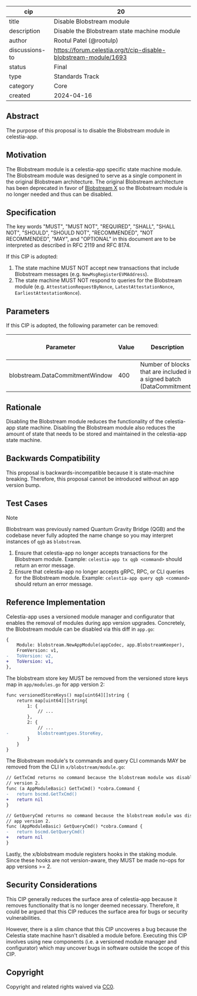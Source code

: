 | cip | 20 |
| - | - |
| title | Disable Blobstream module |
| description | Disable the Blobstream state machine module |
| author | Rootul Patel (@rootulp) |
| discussions-to | <https://forum.celestia.org/t/cip-disable-blobstream-module/1693> |
| status | Final |
| type | Standards Track |
| category | Core |
| created | 2024-04-16 |

## Abstract

The purpose of this proposal is to disable the Blobstream module in celestia-app.

## Motivation

The Blobstream module is a celestia-app specific state machine module. The Blobstream module was designed to serve as a single component in the original Blobstream architecture. The original Blobstream architecture has been deprecated in favor of [Blobstream X](https://github.com/succinctlabs/blobstreamx) so the Blobstream module is no longer needed and thus can be disabled.

## Specification

The key words "MUST", "MUST NOT", "REQUIRED", "SHALL", "SHALL NOT", "SHOULD", "SHOULD NOT", "RECOMMENDED", "NOT RECOMMENDED", "MAY", and "OPTIONAL" in this document are to be interpreted as described in RFC 2119 and RFC 8174.

If this CIP is adopted:

1. The state machine MUST NOT accept new transactions that include Blobstream messages (e.g. `NewMsgRegisterEVMAddress`).
1. The state machine MUST NOT respond to queries for the Blobstream module (e.g. `AttestationRequestByNonce`, `LatestAttestationNonce`, `EarliestAttestationNonce`).

## Parameters

If this CIP is adopted, the following parameter can be removed:

| Parameter                       | Value | Description                                                            | Changeable via Governance |
|---------------------------------|-------|------------------------------------------------------------------------|---------------------------|
| blobstream.DataCommitmentWindow | 400   | Number of blocks that are included in a signed batch (DataCommitment). | True                      |

## Rationale

Disabling the Blobstream module reduces the functionality of the celestia-app state machine. Disabling the Blobstream module also reduces the amount of state that needs to be stored and maintained in the celestia-app state machine.

## Backwards Compatibility

This proposal is backwards-incompatible because it is state-machine breaking. Therefore, this proposal cannot be introduced without an app version bump.

## Test Cases

> [!NOTE]
> Blobstream was previously named Quantum Gravity Bridge (QGB) and the codebase never fully adopted the name change so you may interpret instances of `qgb` as `blobstream`.

1. Ensure that celestia-app no longer accepts transactions for the Blobstream module. Example: `celestia-app tx qgb <command>` should return an error message.
1. Ensure that celestia-app no longer accepts gRPC, RPC, or CLI queries for the Blobstream module. Example: `celestia-app query qgb <command>` should return an error message.

## Reference Implementation

Celestia-app uses a versioned module manager and configurator that enables the removal of modules during app version upgrades. Concretely, the Blobstream module can be disabled via this diff in `app.go`:

```diff
{
    Module: blobstream.NewAppModule(appCodec, app.BlobstreamKeeper),
    FromVersion: v1,
-   ToVersion: v2,
+   ToVersion: v1,
},
```

The blobstream store key MUST be removed from the versioned store keys map in `app/modules.go` for app version 2:

```diff
func versionedStoreKeys() map[uint64][]string {
	return map[uint64][]string{
		1: {
            // ...
        },
        2: {
            // ...
-           blobstreamtypes.StoreKey,
        }
    }
}
```

The Blobstream module's tx commands and query CLI commands MAY be removed from the CLI in `x/blobstream/module.go`:

```diff
// GetTxCmd returns no command because the blobstream module was disabled in app
// version 2.
func (a AppModuleBasic) GetTxCmd() *cobra.Command {
-   return bscmd.GetTxCmd()
+   return nil
}

// GetQueryCmd returns no command because the blobstream module was disabled in
// app version 2.
func (AppModuleBasic) GetQueryCmd() *cobra.Command {
-   return bscmd.GetQueryCmd()
+   return nil
}
```

Lastly, the x/blobstream module registers hooks in the staking module. Since these hooks are not version-aware, they MUST be made no-ops for app versions >= 2.

## Security Considerations

This CIP generally reduces the surface area of celestia-app because it removes functionality that is no longer deemed necessary. Therefore, it could be argued that this CIP reduces the surface area for bugs or security vulnerabilities.

However, there is a slim chance that this CIP uncoveres a bug because the Celestia state machine hasn't disabled a module before. Executing this CIP involves using new components (i.e. a versioned module manager and configurator) which may uncover bugs in software outside the scope of this CIP.

## Copyright

Copyright and related rights waived via [CC0](../LICENSE).
